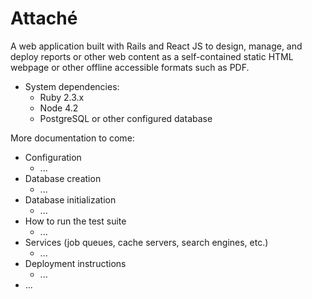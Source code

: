 # Attaché
A web application built with Rails and React JS to design, manage, and deploy reports or other web content as a self-contained static HTML webpage or other offline accessible formats such as PDF.

* System dependencies:
  - Ruby 2.3.x
  - Node 4.2
  - PostgreSQL or other configured database


More documentation to come: 
* Configuration
  - ...
* Database creation
  - ...
* Database initialization
  - ...
* How to run the test suite
  - ...
* Services (job queues, cache servers, search engines, etc.)
  - ...
* Deployment instructions
  - ...
* ...
